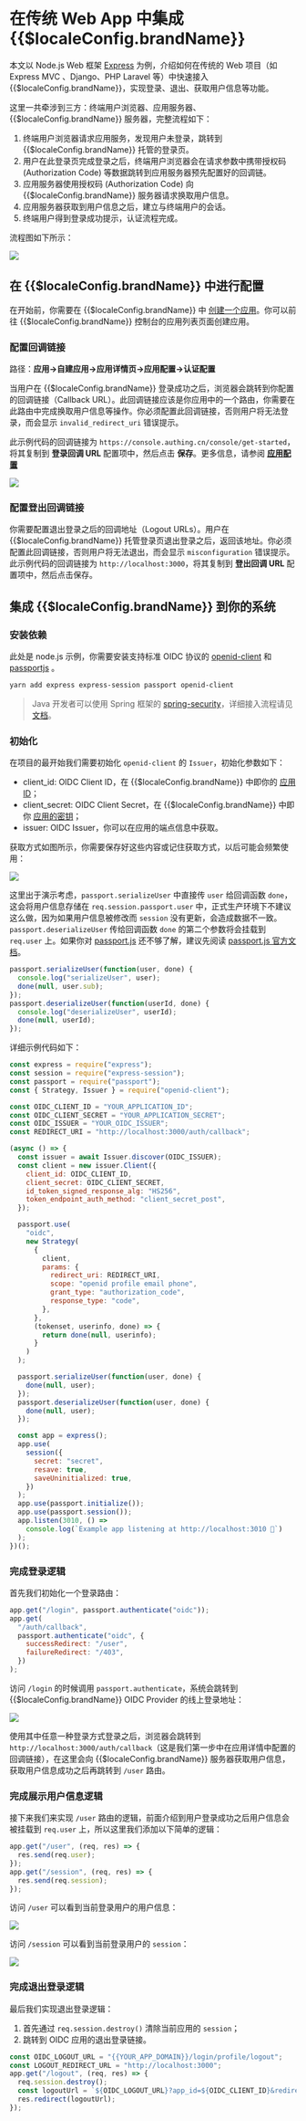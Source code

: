 # 在传统 Web App 中集成 {{$localeConfig.brandName}}

<LastUpdated/>

本文以 Node.js Web 框架 [Express](https://expressjs.com/) 为例，介绍如何在传统的 Web 项目（如 Express MVC 、Django、PHP Laravel 等）中快速接入 {{$localeConfig.brandName}}，实现登录、退出、获取用户信息等功能。

这里一共牵涉到三方：终端用户浏览器、应用服务器、 {{$localeConfig.brandName}} 服务器，完整流程如下：

1. 终端用户浏览器请求应用服务，发现用户未登录，跳转到 {{$localeConfig.brandName}} 托管的登录页。
2. 用户在此登录页完成登录之后，终端用户浏览器会在请求参数中携带授权码 (Authorization Code) 等数据跳转到应用服务器预先配置好的回调链。
3. 应用服务器使用授权码 (Authorization Code) 向 {{$localeConfig.brandName}} 服务器请求换取用户信息。
4. 应用服务器获取到用户信息之后，建立与终端用户的会话。
5. 终端用户得到登录成功提示，认证流程完成。

流程图如下所示：

![](./images/regular-web-app-login-flow.jpeg)

## 在 {{$localeConfig.brandName}} 中进行配置

在开始前，你需要在 {{$localeConfig.brandName}} 中 [创建一个应用](/docs/guides/app-new/create-app/create-app.md)。你可以前往 {{$localeConfig.brandName}} 控制台的应用列表页面创建应用。

### 配置回调链接

路径：**应用->自建应用->应用详情页->应用配置->认证配置**

当用户在 {{$localeConfig.brandName}} 登录成功之后，浏览器会跳转到你配置的回调链接（Callback URL）。此回调链接应该是你应用中的一个路由，你需要在此路由中完成换取用户信息等操作。你必须配置此回调链接，否则用户将无法登录，而会显示 `invalid_redirect_uri` 错误提示。

此示例代码的回调链接为 `https://console.authing.cn/console/get-started`，将其复制到 **登录回调 URL** 配置项中，然后点击 **保存**。更多信息，请参阅 [**应用配置**](/guides/app-new/create-app/app-configuration.md)

![](./images/callback-config.png)

### 配置登出回调链接

你需要配置退出登录之后的回调地址（Logout URLs）。用户在 {{$localeConfig.brandName}} 托管登录页退出登录之后，返回该地址。你必须配置此回调链接，否则用户将无法退出，而会显示 `misconfiguration` 错误提示。
此示例代码的回调链接为 `http://localhost:3000`，将其复制到 **登出回调 URL** 配置项中，然后点击保存。



## 集成 {{$localeConfig.brandName}} 到你的系统

### 安装依赖

此处是 node.js 示例，你需要安装支持标准 OIDC 协议的 [openid-client](http://github.com/panva/node-openid-client) 和 [passportjs](http://www.passportjs.org/) 。

```bash
yarn add express express-session passport openid-client
```

> Java 开发者可以使用 Spring 框架的 [spring-security](https://spring.io/projects/spring-security)，详细接入流程请见[文档](/frameworks/spring-security/)。



### 初始化

在项目的最开始我们需要初始化 `openid-client` 的 `Issuer`，初始化参数如下：

- client_id: OIDC Client ID，在 {{$localeConfig.brandName}} 中即你的 [应用 ID](/guides/faqs/get-app-id-and-secret.md)；
- client_secret: OIDC Client Secret，在 {{$localeConfig.brandName}} 中即你 [应用的密钥](/guides/faqs/get-app-id-and-secret.md)；
- issuer: OIDC Issuer，你可以在应用的端点信息中获取。



获取方式如图所示，你需要保存好这些内容或记住获取方式，以后可能会频繁使用：

![](./images/secret-show.png)

这里出于演示考虑，`passport.serializeUser` 中直接传 `user` 给回调函数 `done`，这会将用户信息存储在 `req.session.passport.user` 中，正式生产环境下不建议这么做，因为如果用户信息被修改而 `session` 没有更新，会造成数据不一致。`passport.deserializeUser` 传给回调函数 `done` 的第二个参数将会挂载到 `req.user` 上。如果你对 [passport.js](http://www.passportjs.org) 还不够了解，建议先阅读 [passport.js 官方文档](http://www.passportjs.org/docs/)。

```javascript
passport.serializeUser(function(user, done) {
  console.log("serializeUser", user);
  done(null, user.sub);
});
passport.deserializeUser(function(userId, done) {
  console.log("deserializeUser", userId);
  done(null, userId);
});
```

详细示例代码如下：

```javascript
const express = require("express");
const session = require("express-session");
const passport = require("passport");
const { Strategy, Issuer } = require("openid-client");

const OIDC_CLIENT_ID = "YOUR_APPLICATION_ID";
const OIDC_CLIENT_SECRET = "YOUR_APPLICATION_SECRET";
const OIDC_ISSUER = "YOUR_OIDC_ISSUER";
const REDIRECT_URI = "http://localhost:3000/auth/callback";

(async () => {
  const issuer = await Issuer.discover(OIDC_ISSUER);
  const client = new issuer.Client({
    client_id: OIDC_CLIENT_ID,
    client_secret: OIDC_CLIENT_SECRET,
    id_token_signed_response_alg: "HS256",
    token_endpoint_auth_method: "client_secret_post",
  });

  passport.use(
    "oidc",
    new Strategy(
      {
        client,
        params: {
          redirect_uri: REDIRECT_URI,
          scope: "openid profile email phone",
          grant_type: "authorization_code",
          response_type: "code",
        },
      },
      (tokenset, userinfo, done) => {
        return done(null, userinfo);
      }
    )
  );

  passport.serializeUser(function(user, done) {
    done(null, user);
  });
  passport.deserializeUser(function(user, done) {
    done(null, user);
  });

  const app = express();
  app.use(
    session({
      secret: "secret",
      resave: true,
      saveUninitialized: true,
    })
  );
  app.use(passport.initialize());
  app.use(passport.session());
  app.listen(3010, () =>
    console.log(`Example app listening at http://localhost:3010 🚀`)
  );
})();
```

### 完成登录逻辑

首先我们初始化一个登录路由：

```javascript
app.get("/login", passport.authenticate("oidc"));
app.get(
  "/auth/callback",
  passport.authenticate("oidc", {
    successRedirect: "/user",
    failureRedirect: "/403",
  })
);
```

访问 `/login` 的时候调用 `passport.authenticate`，系统会跳转到 {{$localeConfig.brandName}} OIDC Provider 的线上登录地址：

![](./images/login-page-1.png)

使用其中任意一种登录方式登录之后，浏览器会跳转到 `http://localhost:3000/auth/callback`（这是我们第一步中在应用详情中配置的回调链接），在这里会向 {{$localeConfig.brandName}} 服务器获取用户信息，获取用户信息成功之后再跳转到 `/user` 路由。

### 完成展示用户信息逻辑

接下来我们来实现 `/user` 路由的逻辑，前面介绍到用户登录成功之后用户信息会被挂载到 `req.user` 上，所以这里我们添加以下简单的逻辑：

```javascript
app.get("/user", (req, res) => {
  res.send(req.user);
});
app.get("/session", (req, res) => {
  res.send(req.session);
});
```

访问 `/user` 可以看到当前登录用户的用户信息：

![](./images/example-userinfo.png)

访问 `/session` 可以看到当前登录用户的 `session`：

![](./images/example-session.png)

### 完成退出登录逻辑

最后我们实现退出登录逻辑：

1. 首先通过 `req.session.destroy()` 清除当前应用的 `session`；
2. 跳转到 OIDC 应用的退出登录链接。

```javascript
const OIDC_LOGOUT_URL = "{{YOUR_APP_DOMAIN}}/login/profile/logout";
const LOGOUT_REDIRECT_URL = "http://localhost:3000";
app.get("/logout", (req, res) => {
  req.session.destroy();
  const logoutUrl = `${OIDC_LOGOUT_URL}?app_id=${OIDC_CLIENT_ID}&redirect_uri=${LOGOUT_REDIRECT_URL}`;
  res.redirect(logoutUrl);
});
```
